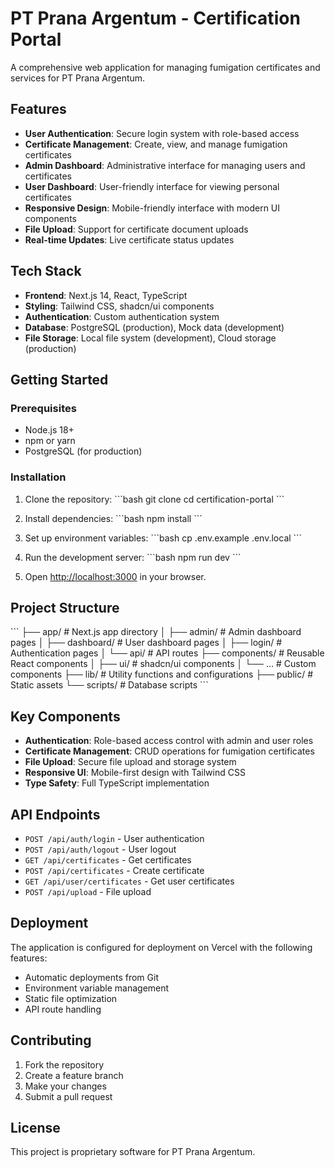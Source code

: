# PT Prana Argentum - Certification Portal

A comprehensive web application for managing fumigation certificates and services for PT Prana Argentum.

## Features

- **User Authentication**: Secure login system with role-based access
- **Certificate Management**: Create, view, and manage fumigation certificates
- **Admin Dashboard**: Administrative interface for managing users and certificates
- **User Dashboard**: User-friendly interface for viewing personal certificates
- **Responsive Design**: Mobile-friendly interface with modern UI components
- **File Upload**: Support for certificate document uploads
- **Real-time Updates**: Live certificate status updates

## Tech Stack

- **Frontend**: Next.js 14, React, TypeScript
- **Styling**: Tailwind CSS, shadcn/ui components
- **Authentication**: Custom authentication system
- **Database**: PostgreSQL (production), Mock data (development)
- **File Storage**: Local file system (development), Cloud storage (production)

## Getting Started

### Prerequisites

- Node.js 18+ 
- npm or yarn
- PostgreSQL (for production)

### Installation

1. Clone the repository:
\`\`\`bash
git clone <repository-url>
cd certification-portal
\`\`\`

2. Install dependencies:
\`\`\`bash
npm install
\`\`\`

3. Set up environment variables:
\`\`\`bash
cp .env.example .env.local
\`\`\`

4. Run the development server:
\`\`\`bash
npm run dev
\`\`\`

5. Open [http://localhost:3000](http://localhost:3000) in your browser.

## Project Structure

\`\`\`
├── app/                    # Next.js app directory
│   ├── admin/             # Admin dashboard pages
│   ├── dashboard/         # User dashboard pages
│   ├── login/             # Authentication pages
│   └── api/               # API routes
├── components/            # Reusable React components
│   ├── ui/               # shadcn/ui components
│   └── ...               # Custom components
├── lib/                  # Utility functions and configurations
├── public/               # Static assets
└── scripts/              # Database scripts
\`\`\`

## Key Components

- **Authentication**: Role-based access control with admin and user roles
- **Certificate Management**: CRUD operations for fumigation certificates
- **File Upload**: Secure file upload and storage system
- **Responsive UI**: Mobile-first design with Tailwind CSS
- **Type Safety**: Full TypeScript implementation

## API Endpoints

- `POST /api/auth/login` - User authentication
- `POST /api/auth/logout` - User logout
- `GET /api/certificates` - Get certificates
- `POST /api/certificates` - Create certificate
- `GET /api/user/certificates` - Get user certificates
- `POST /api/upload` - File upload

## Deployment

The application is configured for deployment on Vercel with the following features:

- Automatic deployments from Git
- Environment variable management
- Static file optimization
- API route handling

## Contributing

1. Fork the repository
2. Create a feature branch
3. Make your changes
4. Submit a pull request

## License

This project is proprietary software for PT Prana Argentum.
